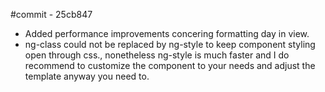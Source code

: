 #commit - 25cb847
- Added performance improvements concering formatting day in view.
- ng-class could not be replaced by ng-style to keep component styling open through css., nonetheless ng-style is much faster and I do recommend to customize the component to your needs and adjust the template anyway you need to.